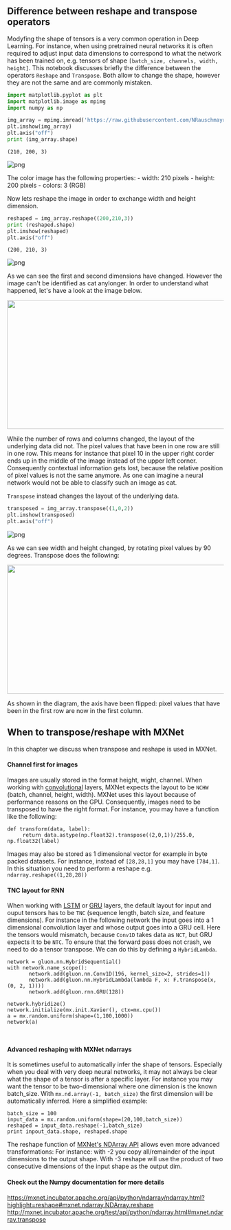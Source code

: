 
## Difference between reshape and transpose operators
Modyfing the shape of tensors is a very common operation in Deep Learning. For instance, when using pretrained neural networks it is often required to adjust input data dimensions to correspond to what the network has been trained on, e.g. tensors of shape `[batch_size, channels, width, height]`.  This notebook discusses briefly the difference between the operators `Reshape` and `Transpose`. Both allow to change the shape, however they are not the same and are commonly mistaken.


```python
import matplotlib.pyplot as plt
import matplotlib.image as mpimg
import numpy as np

```


```python
img_array = mpimg.imread('https://raw.githubusercontent.com/NRauschmayr/web-data/tutorial_transpose_reshape/mxnet/doc/tutorials/basic/transpose_reshape/cat.png')
plt.imshow(img_array)
plt.axis("off")
print (img_array.shape)
```

    (210, 200, 3)

![png](https://raw.githubusercontent.com/NRauschmayr/web-data/tutorial_transpose_reshape/mxnet/doc/tutorials/basic/transpose_reshape/cat.png) <!--notebook-skip-line-->


The color image has the following properties:
    - width: 210 pixels
    - height: 200 pixels
    - colors: 3 (RGB)

Now lets reshape the image in order to exchange width and height dimension.


```python
reshaped = img_array.reshape((200,210,3))
print (reshaped.shape)
plt.imshow(reshaped)
plt.axis("off")
```

    (200, 210, 3)

![png](https://raw.githubusercontent.com/NRauschmayr/web-data/tutorial_transpose_reshape/mxnet/doc/tutorials/basic/transpose_reshape/reshaped_image.png) <!--notebook-skip-line-->


As we can see the first and second dimensions have changed. However the image can't be identified as cat anylonger. In order to understand what happened, let's have a look at the image below.

<img src="https://raw.githubusercontent.com/NRauschmayr/web-data/tutorial_transpose_reshape/mxnet/doc/tutorials/basic/transpose_reshape/reshape.png" style="width:700px;height:300px;">

While the number of rows and columns changed, the layout of the underlying data did not. The pixel values that have been in one row are still in one row. This means for instance that pixel 10 in the upper right corder ends up in the middle of the image instead of the upper left corner. Consequently contextual information gets lost, because the relative position of pixel values is not the same anymore. As one can imagine a neural network would not be able to classify such an image as cat. 

`Transpose` instead changes the layout of the underlying data.


```python
transposed = img_array.transpose((1,0,2))
plt.imshow(transposed)
plt.axis("off")
```

![png](https://raw.githubusercontent.com/NRauschmayr/web-data/tutorial_transpose_reshape/mxnet/doc/tutorials/basic/transpose_reshape/transposed_image.png) <!--notebook-skip-line-->


As we can see width and height changed, by rotating pixel values by 90 degrees. Transpose does the following:

<img src="https://raw.githubusercontent.com/NRauschmayr/web-data/tutorial_transpose_reshape/mxnet/doc/tutorials/basic/transpose_reshape/transpose.png" style="width:700px;height:300px;">

As shown in the diagram, the axis have been flipped: pixel values that have been in the first row are now in the first column.
## When to transpose/reshape with MXNet
In this chapter we discuss when transpose and reshape is used in MXNet. 
#### Channel first for images
Images are usually stored in the format height, wight, channel. When working with [convolutional](https://mxnet.incubator.apache.org/api/python/gluon/nn.html#mxnet.gluon.nn.Conv1D) layers, MXNet expects the layout to be `NCHW` (batch, channel, height, width). MXNet uses this layout because of performance reasons on the GPU. Consequently, images need to be transposed to have the right format. For instance, you may have a function like the following:
``` 
def transform(data, label): 
     return data.astype(np.float32).transpose((2,0,1))/255.0, np.float32(label)
```
Images may also be stored as 1 dimensional vector for example in byte packed datasets. For instance, instead of `[28,28,1]` you may have `[784,1]`. In this situation you need to perform a reshape e.g. `ndarray.reshape((1,28,28))`


#### TNC layout for RNN
When working with [LSTM](https://mxnet.incubator.apache.org/api/python/gluon/rnn.html#mxnet.gluon.rnn.LSTM) or [GRU](https://mxnet.incubator.apache.org/api/python/gluon/rnn.html#mxnet.gluon.rnn.GRU) layers, the default layout for input and ouput tensors has to be `TNC` (sequence length, batch size, and feature dimensions). For instance in the following network the input goes into a 1 dimensional convolution layer and whose output goes into a GRU cell. Here the tensors would mismatch, because `Conv1D` takes data as `NCT`, but GRU  expects it to be `NTC`. To ensure that the forward pass does not crash, we need to do a tensor transpose. We can do this by defining a ```HybridLambda```.
```
network = gluon.nn.HybridSequential()
with network.name_scope():
       network.add(gluon.nn.Conv1D(196, kernel_size=2, strides=1))
       network.add(gluon.nn.HybridLambda(lambda F, x: F.transpose(x, (0, 2, 1))))
       network.add(gluon.rnn.GRU(128))

network.hybridize()
network.initialize(mx.init.Xavier(), ctx=mx.cpu())
a = mx.random.uniform(shape=(1,100,1000))
network(a)

 
```
#### Advanced reshaping with MXNet ndarrays
It is sometimes useful to automatically infer the shape of tensors. Especially when you deal with very deep neural networks, it may not always be clear what the shape of a tensor is after a specific layer. For instance you may want the tensor to be two-dimensional where one dimension is the known batch_size. With ```mx.nd.array(-1, batch_size)``` the first dimension will be automatically inferred. Here a simplified example:
```
batch_size = 100
input_data = mx.random.uniform(shape=(20,100,batch_size))
reshaped = input_data.reshape(-1,batch_size)
print inpout_data.shape, reshaped.shape 
```
The reshape function of [MXNet's NDArray API](https://mxnet.incubator.apache.org/api/python/ndarray/ndarray.html?highlight=reshape#mxnet.ndarray.NDArray.reshape) allows even more advanced transformations: For instance: with -2 you copy all/remainder of the input dimensions to the output shape. With -3 reshape will use the product of two consecutive dimensions of the input shape as the output dim.    

#### Check out the Numpy documentation for more details
https://mxnet.incubator.apache.org/api/python/ndarray/ndarray.html?highlight=reshape#mxnet.ndarray.NDArray.reshape
http://mxnet.incubator.apache.org/test/api/python/ndarray.html#mxnet.ndarray.transpose
<!-- INSERT SOURCE DOWNLOAD BUTTONS -->

